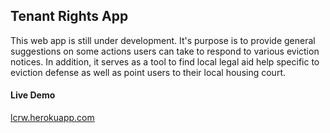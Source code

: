 ## Tenant Rights App

This web app is still under development.
It's purpose is to provide general suggestions on some actions
users can take to respond to various eviction notices. In addition, it serves as a
tool to find local legal aid help specific to eviction defense as well as point users to their
local housing court.


#### Live Demo
[lcrw.herokuapp.com](https://lcrw.herokuapp.com/)


